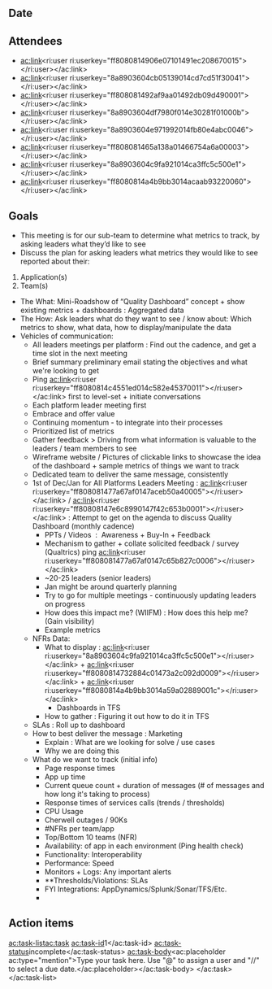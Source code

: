 
## Date

<time datetime="2016-11-08"></time>

## Attendees

- <ac:link><ri:user ri:userkey="ff8080814906e07101491ec208670015"></ri:user></ac:link>
- <ac:link><ri:user ri:userkey="8a8903604cb05139014cd7cd51f30041"></ri:user></ac:link>
- <ac:link><ri:user ri:userkey="ff808081492af9aa01492db09d490001"></ri:user></ac:link>
- <ac:link><ri:user ri:userkey="8a8903604df7980f014e30281f01000b"></ri:user></ac:link>
- <ac:link><ri:user ri:userkey="8a8903604e971992014fb80e4abc0046"></ri:user></ac:link>
- <ac:link><ri:user ri:userkey="ff808081465a138a01466754a6a00003"></ri:user></ac:link>
- <ac:link><ri:user ri:userkey="8a8903604c9fa921014ca3ffc5c500e1"></ri:user></ac:link>
- <ac:link><ri:user ri:userkey="ff8080814a4b9bb3014acaab93220060"></ri:user></ac:link>


## Goals

- This meeting is for our sub-team to determine what metrics to track, by asking leaders what they’d like to see
- Discuss the plan for asking leaders what metrics they would like to see reported about their:


1. Application(s)
2. Team(s)




- The What: Mini-Roadshow of “Quality Dashboard” concept + show existing metrics + dashboards : Aggregated data
- The How: Ask leaders what do they want to see / know about: Which metrics to show, what data, how to display/manipulate the data
- Vehicles of communication:
    - All leaders meetings per platform : Find out the cadence, and get a time slot in the next meeting
    - Brief summary preliminary email stating the objectives and what we're looking to get
    - Ping <ac:link><ri:user ri:userkey="ff8080814c4551ed014c582e45370011"></ri:user></ac:link> first to level-set + initiate conversations
    - Each platform leader meeting first
    - Embrace and offer value
    - Continuing momentum - to integrate into their processes
    - Prioritized list of metrics
    - Gather feedback &gt; Driving from what information is valuable to the leaders / team members to see
    - Wireframe website / Pictures of clickable links to showcase the idea of the dashboard + sample metrics of things we want to track
    - Dedicated team to deliver the same message, consistently
    - 1st of Dec/Jan for All Platforms Leaders Meeting : <ac:link><ri:user ri:userkey="ff808081477a67af0147aceb50a40005"></ri:user></ac:link> / <ac:link><ri:user ri:userkey="ff80808147e6c8990147f42c653b0001"></ri:user></ac:link> : Attempt to get on the agenda to discuss Quality Dashboard (monthly cadence)
        - PPTs / Videos  :  Awareness + Buy-In + Feedback
        - Mechanism to gather + collate solicited feedback / survey (Qualtrics) ping <ac:link><ri:user ri:userkey="ff808081477a67af0147c65b827c0006"></ri:user></ac:link>
        - ~20-25 leaders (senior leaders)
        - Jan might be around quarterly planning
        - Try to go for multiple meetings - continuously updating leaders on progress
        - How does this impact me? (WIIFM) : How does this help me? (Gain visibility)
        - Example metrics
    - NFRs Data: 
        - What to display : <ac:link><ri:user ri:userkey="8a8903604c9fa921014ca3ffc5c500e1"></ri:user></ac:link> + <ac:link><ri:user ri:userkey="ff8080814732884c01473a2c092d0009"></ri:user></ac:link> + <ac:link><ri:user ri:userkey="ff8080814a4b9bb3014a59a02889001c"></ri:user></ac:link>
            - Dashboards in TFS
        - How to gather : Figuring it out how to do it in TFS
    - SLAs : Roll up to dashboard
    - How to best deliver the message : Marketing
        - Explain : What are we looking for solve / use cases
        - Why we are doing this
    - What do we want to track (initial info)
        - Page response times
        - App up time
        - Current queue count + duration of messages (# of messages and how long it's taking to process)
        - Response times of services calls (trends / thresholds)
        - CPU Usage
        - Cherwell outages / 90Ks
        - #NFRs per team/app
        - Top/Bottom 10 teams (NFR)
        - Availability: of app in each environment (Ping health check)
        - Functionality: Interoperability
        - Performance: Speed
        - Monitors + Logs: Any important alerts
        - \*\*Thresholds/Violations: SLAs
        - FYI Integrations: AppDynamics/Splunk/Sonar/TFS/Etc.
        -


## Action items
<ac:task-list><ac:task>
<ac:task-id>1</ac:task-id>
<ac:task-status>incomplete</ac:task-status>
<ac:task-body><ac:placeholder ac:type="mention">Type your task here. Use &quot;@&quot; to assign a user and &quot;//&quot; to select a due date.</ac:placeholder></ac:task-body>
</ac:task></ac:task-list>